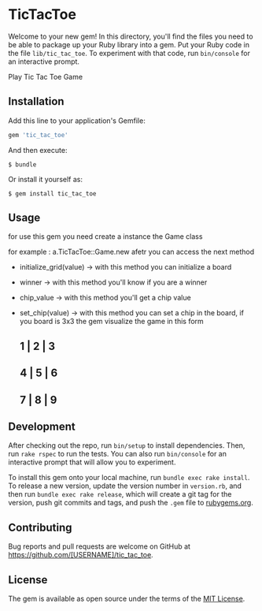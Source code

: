 # TicTacToe

Welcome to your new gem! In this directory, you'll find the files you need to be able to package up your Ruby library into a gem. Put your Ruby code in the file `lib/tic_tac_toe`. To experiment with that code, run `bin/console` for an interactive prompt.

Play Tic Tac Toe Game

## Installation

Add this line to your application's Gemfile:

```ruby
gem 'tic_tac_toe'
```

And then execute:

    $ bundle

Or install it yourself as:

    $ gem install tic_tac_toe

## Usage

for use this gem you need create a instance the Game class

for example : a.TicTacToe::Game.new
afetr you can access the next method

- initialize_grid(value) -> with this method you can initialize a board
- winner -> with this method you'll know if you are a winner
- chip_value -> with this method you'll get a chip value
- set_chip(value) -> with this method you can set a chip in the board,
  if you board is 3x3 the gem visualize the game in this form

   1 | 2 | 3
   ---------
   4 | 5 | 6
   ---------
   7 | 8 | 9
   ---------

## Development

After checking out the repo, run `bin/setup` to install dependencies. Then, run `rake rspec` to run the tests. You can also run `bin/console` for an interactive prompt that will allow you to experiment.

To install this gem onto your local machine, run `bundle exec rake install`. To release a new version, update the version number in `version.rb`, and then run `bundle exec rake release`, which will create a git tag for the version, push git commits and tags, and push the `.gem` file to [rubygems.org](https://rubygems.org).

## Contributing

Bug reports and pull requests are welcome on GitHub at https://github.com/[USERNAME]/tic_tac_toe.


## License

The gem is available as open source under the terms of the [MIT License](http://opensource.org/licenses/MIT).

